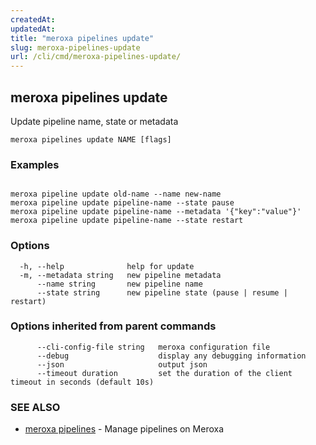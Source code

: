 ```yaml
---
createdAt: 
updatedAt: 
title: "meroxa pipelines update"
slug: meroxa-pipelines-update
url: /cli/cmd/meroxa-pipelines-update/
---
```

## meroxa pipelines update

Update pipeline name, state or metadata

```
meroxa pipelines update NAME [flags]
```

### Examples

```

meroxa pipeline update old-name --name new-name
meroxa pipeline update pipeline-name --state pause
meroxa pipeline update pipeline-name --metadata '{"key":"value"}'
meroxa pipeline update pipeline-name --state restart
```

### Options

```
  -h, --help              help for update
  -m, --metadata string   new pipeline metadata
      --name string       new pipeline name
      --state string      new pipeline state (pause | resume | restart)
```

### Options inherited from parent commands

```
      --cli-config-file string   meroxa configuration file
      --debug                    display any debugging information
      --json                     output json
      --timeout duration         set the duration of the client timeout in seconds (default 10s)
```

### SEE ALSO

* [meroxa pipelines](/cli/cmd/meroxa-pipelines/)	 - Manage pipelines on Meroxa


